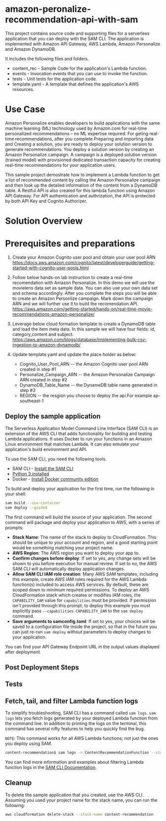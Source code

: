 # amazon-peronalize-recommendation-api-with-sam

This project contains source code and supporting files for a serverless application that you can deploy with the SAM CLI. The application is implemented with Amazon API Gateway, AWS Lambda, Amazon Personalize and Amazon DynamoDB.

It includes the following files and folders.

- content_rec - Sample Code for the application's Lambda function.
- events - Invocation events that you can use to invoke the function.
- tests - Unit tests for the application code. 
- template.yaml - A template that defines the application's AWS resources.

# Use Case

Amazon Personalize enables developers to build applications with the same machine learning (ML) technology used by Amazon.com for real-time personalized recommendations – no ML expertise required. For geting real-time recommendations, after you complete Preparing and importing data and Creating a solution, you are ready to deploy your solution version to generate recommendations. You deploy a solution version by creating an Amazon Personalize campaign. A campaign is a deployed solution version (trained model) with provisioned dedicated transaction capacity for creating real-time recommendations for your application users. 

This sample project demostrate how to implement a Lambda function to get a list of recommended content by calling the Amazon Personalize campaign and then look up the detailed information of the content from a DynamoDB table. A Restful API is also created for this lambda function using Amazon API Gateway. For API authentication and authrization, the API is protected by both API Key and Cognito Authorizer.

# Solution Overview


# Prerequisites and preparations
1. Create your Amazon Cognito user pool and obtain your user pool ARN
https://docs.aws.amazon.com/cognito/latest/developerguide/getting-started-with-cognito-user-pools.html

2. Follow below hands-on lab instruction to create a real-time recomendation with Amazon Personalize. In this demo we will use the movielens data set as sample data. You can also use your own data set and schema accordingly. After you complete the steps you will be able to create an Amazon Personlize campaign. Mark down the campaign ARN and we will further use it to build the recomendation API.
https://aws.amazon.com/getting-started/hands-on/real-time-movie-recommendations-amazon-personalize/

3. Leverage below cloud formation template to create a DynamoDB table and load the item meta data. In this sample we will have four fields: id, category,content and subject.
https://aws.amazon.com/blogs/database/implementing-bulk-csv-ingestion-to-amazon-dynamodb/

4. Update template.yaml and update the place holder as below:
    * Cognito_User_Pool_ARN -- the Amazon Cognito user pool ARN created in step #1
    * Personalize_Campaign_ARN -- the Amazon Personalize Campaign ARN created in step #2
    * DynamoDB_Table_Name -- the DynameDB table name generated in step #3
    * REGION -- the resgion you choose to deploy the api.For example ap-southeast-1


## Deploy the sample application

The Serverless Application Model Command Line Interface (SAM CLI) is an extension of the AWS CLI that adds functionality for building and testing Lambda applications. It uses Docker to run your functions in an Amazon Linux environment that matches Lambda. It can also emulate your application's build environment and API.

To use the SAM CLI, you need the following tools.

* SAM CLI - [Install the SAM CLI](https://docs.aws.amazon.com/serverless-application-model/latest/developerguide/serverless-sam-cli-install.html)
* [Python 3 installed](https://www.python.org/downloads/)
* Docker - [Install Docker community edition](https://hub.docker.com/search/?type=edition&offering=community)

To build and deploy your application for the first time, run the following in your shell:

```bash
sam build --use-container
sam deploy --guided
```

The first command will build the source of your application. The second command will package and deploy your application to AWS, with a series of prompts:

* **Stack Name**: The name of the stack to deploy to CloudFormation. This should be unique to your account and region, and a good starting point would be something matching your project name.
* **AWS Region**: The AWS region you want to deploy your app to.
* **Confirm changes before deploy**: If set to yes, any change sets will be shown to you before execution for manual review. If set to no, the AWS SAM CLI will automatically deploy application changes.
* **Allow SAM CLI IAM role creation**: Many AWS SAM templates, including this example, create AWS IAM roles required for the AWS Lambda function(s) included to access AWS services. By default, these are scoped down to minimum required permissions. To deploy an AWS CloudFormation stack which creates or modifies IAM roles, the `CAPABILITY_IAM` value for `capabilities` must be provided. If permission isn't provided through this prompt, to deploy this example you must explicitly pass `--capabilities CAPABILITY_IAM` to the `sam deploy` command.
* **Save arguments to samconfig.toml**: If set to yes, your choices will be saved to a configuration file inside the project, so that in the future you can just re-run `sam deploy` without parameters to deploy changes to your application.


You can find your API Gateway Endpoint URL in the output values displayed after deployment.

## Post Deployment Steps



## Tests

## Fetch, tail, and filter Lambda function logs

To simplify troubleshooting, SAM CLI has a command called `sam logs`. `sam logs` lets you fetch logs generated by your deployed Lambda function from the command line. In addition to printing the logs on the terminal, this command has several nifty features to help you quickly find the bug.

`NOTE`: This command works for all AWS Lambda functions; not just the ones you deploy using SAM.

```bash
content-recommendation$ sam logs -n ContentRecommendationFunction --stack-name content-recommendation --tail
```

You can find more information and examples about filtering Lambda function logs in the [SAM CLI Documentation](https://docs.aws.amazon.com/serverless-application-model/latest/developerguide/serverless-sam-cli-logging.html).


## Cleanup

To delete the sample application that you created, use the AWS CLI. Assuming you used your project name for the stack name, you can run the following:

```bash
aws cloudformation delete-stack --stack-name content-recommendation
```


